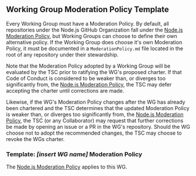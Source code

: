 ## Working Group Moderation Policy Template

Every Working Group must have a Moderation Policy. By default,
all repositories under the Node.js GitHub Organization fall under
the [Node.js Moderation Policy][], but Working Groups can choose to
define their own alternative policy. If the Working Group does choose
it's own Moderation Policy, it must be documented in a `ModerationPolicy.md`
file located in the root of any repository under their stewardship.

Note that the Moderation Policy adopted by a Working Group will be evaluated
by the TSC prior to ratifying the WG's proposed charter. If that Code of
Conduct is considered to be weaker than, or diverges too significantly from,
the [Node.js Moderation Policy][], the TSC may defer accepting the charter until
corrections are made.

Likewise, if the WG's Moderation Policy changes after the WG has already been
chartered and the TSC determines that the updated Moderation Policy is weaker
than, or diverges too significantly from, the [Node.js Moderation Policy][], the
TSC (or any Collaborator) may request that further corrections be made by
opening an issue or a PR in the WG's repository. Should the WG choose not to
adopt the recommended changes, the TSC may choose to revoke the WGs charter.

### Template: *[insert WG name]* Moderation Policy

The [Node.js Moderation Policy] applies to this WG.

[Node.js Moderation Policy]: https://github.com/nodejs/TSC/blob/master/Moderation-Policy.md
